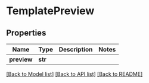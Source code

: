 # TemplatePreview

## Properties
Name | Type | Description | Notes
------------ | ------------- | ------------- | -------------
**preview** | **str** |  | 

[[Back to Model list]](../README#documentation-for-models) [[Back to API list]](../README#documentation-for-api-endpoints) [[Back to README]](../README)


